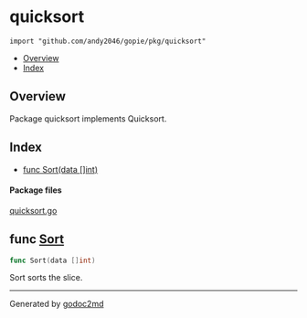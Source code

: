 

# quicksort
`import "github.com/andy2046/gopie/pkg/quicksort"`

* [Overview](#pkg-overview)
* [Index](#pkg-index)

## <a name="pkg-overview">Overview</a>
Package quicksort implements Quicksort.




## <a name="pkg-index">Index</a>
* [func Sort(data []int)](#Sort)


#### <a name="pkg-files">Package files</a>
[quicksort.go](/src/github.com/andy2046/gopie/pkg/quicksort/quicksort.go) 





## <a name="Sort">func</a> [Sort](/src/target/quicksort.go?s=87:108#L5)
``` go
func Sort(data []int)
```
Sort sorts the slice.








- - -
Generated by [godoc2md](http://godoc.org/github.com/davecheney/godoc2md)
